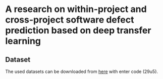 # A research on within-project and cross-project software defect prediction based on deep transfer learning


## Dataset

The used datasets can be downloaded from [here](https://pan.baidu.com/s/1rmlUW15byT9F1UsmBaVSCg) with enter code (29u5).
